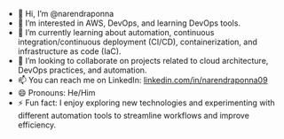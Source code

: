 - 👋 Hi, I’m @narendraponna
- 👀 I’m interested in AWS, DevOps, and learning DevOps tools.
- 🌱 I’m currently learning about automation, continuous integration/continuous deployment (CI/CD), containerization, and infrastructure as code (IaC).
- 💞️ I’m looking to collaborate on projects related to cloud architecture, DevOps practices, and automation.
- 📫 You can reach me on LinkedIn: [linkedin.com/in/narendraponna09](https://www.linkedin.com/in/narendraponna)
- 😄 Pronouns: He/Him
- ⚡ Fun fact: I enjoy exploring new technologies and experimenting with different automation tools to streamline workflows and improve efficiency.

<!---
narendraponna09/narendraponna09 is a ✨ special ✨ repository because its `README.md` (this file) appears on your GitHub profile.
You can click the Preview link to take a look at your changes.
--->
